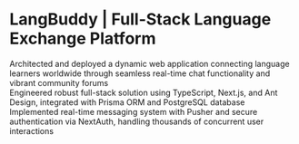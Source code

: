 # LangBuddy | Full-Stack Language Exchange Platform

Architected and deployed a dynamic web application connecting language learners worldwide through seamless real-time chat functionality and vibrant community forums  
Engineered robust full-stack solution using TypeScript, Next.js, and Ant Design, integrated with Prisma ORM and PostgreSQL database  
Implemented real-time messaging system with Pusher and secure authentication via NextAuth, handling thousands of concurrent user interactions  
